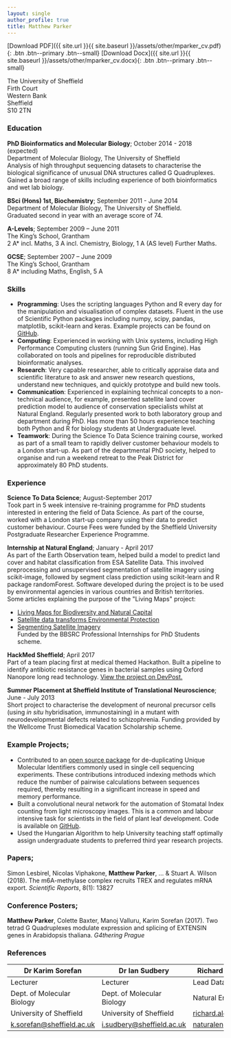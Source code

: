 ```yaml
---
layout: single
author_profile: true
title: Matthew Parker
---
```


[Download PDF]({{ site.url }}{{ site.baseurl }}/assets/other/mparker_cv.pdf){: .btn .btn--primary .btn--small}
[Download Docx]({{ site.url }}{{ site.baseurl }}/assets/other/mparker_cv.docx){: .btn .btn--primary .btn--small}

The University of Sheffield  
Firth Court  
Western Bank  
Sheffield  
S10 2TN  

### Education

**PhD Bioinformatics and Molecular Biology**; October 2014 - 2018 (expected)  
Department of Molecular Biology, The University of Sheffield  
Analysis of high throughput sequencing datasets to characterise the biological significance of unusual DNA structures called G Quadruplexes. Gained a broad range of skills including experience of both bioinformatics and wet lab biology.  

**BSci (Hons) 1st, Biochemistry**; September 2011 - June 2014  
Department of Molecular Biology, The University of Sheffield.  
 Graduated second in year with an average score of 74.

**A-Levels**; September 2009 – June 2011  
The King’s School, Grantham  
2 A* incl. Maths, 3 A incl. Chemistry, Biology, 1 A (AS level) Further Maths.

**GCSE**; September 2007 – June 2009  
The King’s School, Grantham  
8 A* including Maths, English, 5 A

### Skills

* **Programming**: Uses the scripting languages Python and R every day for the manipulation and visualisation of complex datasets. Fluent in the use of Scientific Python packages including numpy, scipy, pandas, matplotlib, scikit-learn and keras. Example projects can be found on [GitHub](https://github.com/mparker2).
* **Computing**: Experienced in working with Unix systems, including High Performance Computing clusters (running Sun Grid Engine). Has collaborated on tools and pipelines for reproducible distributed bioinformatic analyses.
* **Research**: Very capable researcher, able to critically appraise data and scientific literature to ask and answer new research questions, understand new techniques, and quickly prototype and build new tools.
* **Communication**: Experienced in explaining technical concepts to a non-technical audience, for example, presented satellite land cover prediction model to audience of conservation specialists whilst at Natural England. Regularly presented work to both laboratory group and department during PhD. Has more than 50 hours experience teaching both Python and R for biology students at Undergraduate level.
* **Teamwork**: During the Science To Data Science training course, worked as part of a small team to rapidly deliver customer behaviour models to a London start-up. As part of the departmental PhD society, helped to organise and run a weekend retreat to the Peak District for approximately 80 PhD students.

### Experience

**Science To Data Science**; August-September 2017  
Took part in 5 week intensive re-training programme for PhD students interested in entering the field of Data Science. As part of the course, worked with a London start-up company using their data to predict customer behaviour. Course Fees were funded by the Sheffield University Postgraduate Researcher Experience Programme.

**Internship at Natural England**; January - April 2017  
As part of the Earth Observation team, helped build a model to predict land cover and habitat classification from ESA Satellite Data. This involved preprocessing and unsupervised segmentation of satellite imagery using scikit-image, followed by segment class prediction using scikit-learn and R package randomForest. Software developed during the project is to be used by environmental agencies in various countries and British territories.  
Some articles explaining the purpose of the "Living Maps" project:
* [Living Maps for Biodiversity and Natural Capital](http://www.spaceforsmartergovernment.uk/case-study/eo-dip-living-maps-for-biodiversity-and-natural-capital/)
* [Satellite data transforms Environmental Protection](https://www.gov.uk/government/news/green-space-satellite-data-transforms-environmental-protection)
* [Segmenting Satellite Imagery](http://mparkerbio.com/Habitat-Mapping-Part-1-Segmentation/)  
Funded by the BBSRC Professional Internships for PhD Students scheme.  

**HackMed Sheffield**; April 2017  
Part of a team placing first at medical themed Hackathon. Built a pipeline to identify antibiotic resistance genes in bacterial samples using Oxford Nanopore long read technology. [View the project on DevPost.](https://devpost.com/software/dnamazing)

**Summer Placement at Sheffield Institute of Translational Neuroscience**;
June - July 2013  
Short project to characterise the development of neuronal precursor cells (using *in situ* hybridisation, immunostaining) in a mutant with  neurodevelopmental defects related to schizophrenia. 
Funding provided by the Wellcome Trust Biomedical Vacation Scholarship scheme. 

### Example Projects;  

* Contributed to an [open source package](https://github.com/CGATOxford/UMI-tools) for de-duplicating Unique Molecular Identifiers commonly used in single cell sequencing experiments. These contributions introduced indexing methods which reduce the number of pairwise calculations between sequences required, thereby resulting in a significant increase in speed and memory performance. 
* Built a convolutional neural network for the automation of Stomatal Index counting from light microscopy images. This is a common and labour intensive task for scientists in the field of plant leaf development. Code is available on [GitHub](https://github.com/mparker2/wotstomata).
* Used the Hungarian Algorithm to help University teaching staff optimally assign undergraduate students to preferred third year research projects.

### Papers;

Simon Lesbirel, Nicolas Viphakone, **Matthew Parker**, ... & Stuart A. Wilson (2018). The m6A-methylase complex recruits TREX and regulates mRNA export. *Scientific Reports*, 8(1): 13827

### Conference Posters;

**Matthew Parker**, Colette Baxter, Manoj Valluru, Karim Sorefan (2017). Two tetrad G Quadruplexes modulate expression and splicing of EXTENSIN genes in Arabidopsis thaliana. *G4thering Prague*

### References

| Dr Karim Sorefan           | Dr Ian Sudbery             | Richard Alexander     |
|----------------------------|----------------------------|-----------------------|
| Lecturer                   | Lecturer                   | Lead Data Scientist   |
| Dept. of Molecular Biology | Dept. of Molecular Biology | Natural England       |
| University of Sheffield    | University of Sheffield    | [richard.alexander@](mailto:richard.alexander@naturalengland.org.uk)    |
| [k.sorefan@sheffield.ac.uk](mailto:k.sorefan@sheffield.ac.uk)  | [i.sudbery@sheffield.ac.uk](mailto:i.sudbery@sheffield.ac.uk)  | [naturalengland.org.uk](mailto:richard.alexander@naturalengland.org.uk) |